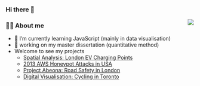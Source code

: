 ### Hi there 👋

<!--
**fang-zeqiang/fang-zeqiang** is a ✨ _special_ ✨ repository because its `README.md` (this file) appears on your GitHub profile.

Here are some ideas to get you started:

- 🔭 I’m currently working on ...
- 🌱 I’m currently learning ...
- 👯 I’m looking to collaborate on ...
- 🤔 I’m looking for help with ...
- 💬 Ask me about ...
- 📫 How to reach me: ...
- 😄 Pronouns: ...
- ⚡ Fun fact: ...
-->

<img align="right" src="https://github-readme-stats.vercel.app/api?username=fang-zeqiang&show_icons=true&count_private=true&hide_border=true&cache_seconds=1900"/>

### 👨‍🚒 About me

- 🌱 I’m currently learning JavaScript (mainly in data visualisation)
- 🔭 working on my master dissertation (quantitative method)
- Welcome to see my projects
  - [Spatial Analysis: London EV Charging Points](https://zeqiang.fun/_book/)
  - [2013 AWS Honeypot Attacks in USA](https://zeqiang.fun/2013_AWS_Honeypot_Attacks_Visualisation/)
  - [Project Abeona: Road Safety in London](https://casa-ucl.github.io/casa0017---final-group-assignment-jedi/demoSite/index.html)
  - [Digital Visualisation: Cycling in Toronto](https://zeqiang.fun/Digital-Viz-City-Transformations/Website/)
 

